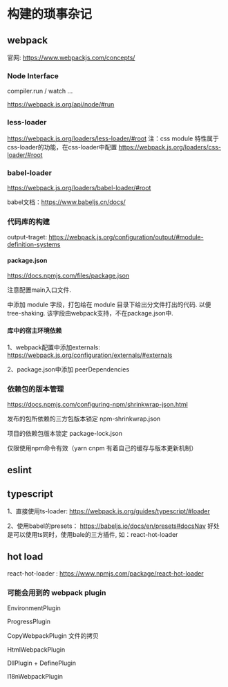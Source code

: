 # 构建的琐事杂记


## webpack


官网: https://www.webpackjs.com/concepts/

### Node Interface


compiler.run / watch ...

https://webpack.js.org/api/node/#run


### less-loader

https://webpack.js.org/loaders/less-loader/#root
注：css module 特性属于css-loader的功能，在css-loader中配置
https://webpack.js.org/loaders/css-loader/#root


### babel-loader

https://webpack.js.org/loaders/babel-loader/#root

babel文档：https://www.babeljs.cn/docs/

### 代码库的构建

output-traget: https://webpack.js.org/configuration/output/#module-definition-systems

#### package.json

https://docs.npmjs.com/files/package.json

注意配置main入口文件.

中添加 module 字段，打包给在 module 目录下给出分文件打出的代码.
以便tree-shaking. 该字段由webpack支持，不在package.json中.

#### 库中的宿主环境依赖

1、webpack配置中添加externals: https://webpack.js.org/configuration/externals/#externals

2、package.json中添加 peerDependencies

### 依赖包的版本管理

https://docs.npmjs.com/configuring-npm/shrinkwrap-json.html

发布的包所依赖的三方包版本锁定 npm-shrinkwrap.json

项目的依赖包版本锁定 package-lock.json

仅限使用npm命令有效（yarn cnpm 有着自己的缓存与版本更新机制）

## eslint


## typescript

1、直接使用ts-loader: https://webpack.js.org/guides/typescript/#loader

2、使用babel的presets： https://babeljs.io/docs/en/presets#docsNav
好处是可以使用ts同时，使用bale的三方插件, 如：react-hot-loader

## hot load

react-hot-loader : https://www.npmjs.com/package/react-hot-loader

### 可能会用到的 webpack plugin

EnvironmentPlugin

ProgressPlugin

CopyWebpackPlugin 文件的拷贝

HtmlWebpackPlugin

DllPlugin + DefinePlugin

I18nWebpackPlugin





